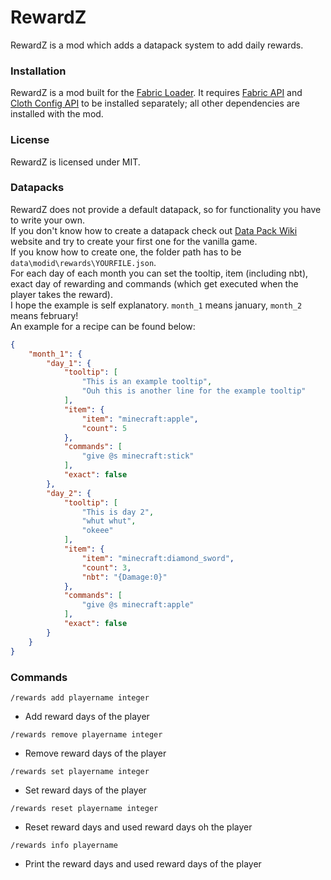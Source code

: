 # RewardZ
RewardZ is a mod which adds a datapack system to add daily rewards.

### Installation
RewardZ is a mod built for the [Fabric Loader](https://fabricmc.net/). It requires [Fabric API](https://www.curseforge.com/minecraft/mc-mods/fabric-api) and [Cloth Config API](https://www.curseforge.com/minecraft/mc-mods/cloth-config) to be installed separately; all other dependencies are installed with the mod.

### License
RewardZ is licensed under MIT.

### Datapacks
RewardZ does not provide a default datapack, so for functionality you have to write your own.  
If you don't know how to create a datapack check out [Data Pack Wiki](https://minecraft.fandom.com/wiki/Data_Pack) website and try to create your first one for the vanilla game.  
If you know how to create one, the folder path has to be ```data\modid\rewards\YOURFILE.json```.  
For each day of each month you can set the tooltip, item (including nbt), exact day of rewarding and commands (which get executed when the player takes the reward).  
I hope the example is self explanatory. ``month_1`` means january, ``month_2`` means february!  
An example for a recipe can be found below:

```json
{
    "month_1": {
        "day_1": {
            "tooltip": [
                "This is an example tooltip",
                "Ouh this is another line for the example tooltip"
            ],
            "item": {
                "item": "minecraft:apple",
                "count": 5
            },
            "commands": [
                "give @s minecraft:stick"
            ],
            "exact": false
        },
        "day_2": {
            "tooltip": [
                "This is day 2",
                "whut whut",
                "okeee"
            ],
            "item": {
                "item": "minecraft:diamond_sword",
                "count": 3,
                "nbt": "{Damage:0}"
            },
            "commands": [
                "give @s minecraft:apple"
            ],
            "exact": false
        }
    }
}
```

### Commands
`/rewards add playername integer`
- Add reward days of the player

`/rewards remove playername integer`
- Remove reward days of the player

`/rewards set playername integer`
- Set reward days of the player

`/rewards reset playername integer`
- Reset reward days and used reward days oh the player

`/rewards info playername`
- Print the reward days and used reward days of the player
  